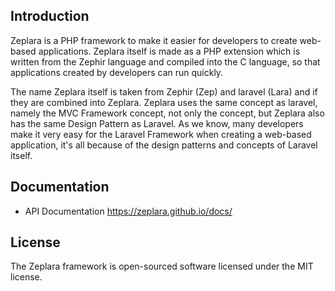 ## Introduction
Zeplara is a PHP framework to make it easier for developers to create web-based applications. Zeplara itself is made as a PHP extension which is written from the Zephir language and compiled into the C language, so that applications created by developers can run quickly.

The name Zeplara itself is taken from Zephir (Zep) and laravel (Lara) and if they are combined into Zeplara. Zeplara uses the same concept as laravel, namely the MVC Framework concept, not only the concept, but Zeplara also has the same Design Pattern as Laravel. As we know, many developers make it very easy for the Laravel Framework when creating a web-based application, it's all because of the design patterns and concepts of Laravel itself.

## Documentation
- API Documentation https://zeplara.github.io/docs/

## License
The Zeplara framework is open-sourced software licensed under the MIT license.



